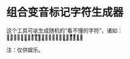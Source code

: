# 组合变音标记字符生成器
这个工具可以生成随机的“看不懂的字符”，诸如：你̨͙̯̠̫̘͕͓̪͚͇̬͉̤̺ͮ̈́ͭ̏̀͛̀ͬ̏́̅̀̕͘͜͠͞好̧̧͇̺͔͎̞̰̟̺̫̜̬͖͈̱̞̣̀̓͐ͩͫ͌̇̎ͩ̓̾̕͟ͅ

注：仅供娱乐。
